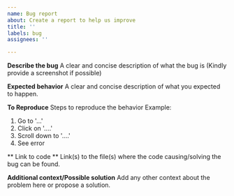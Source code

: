 ```yaml
---
name: Bug report
about: Create a report to help us improve
title: ''
labels: bug
assignees: ''

---
```


**Describe the bug**
A clear and concise description of what the bug is (Kindly provide a screenshot if possible)

**Expected behavior**
A clear and concise description of what you expected to happen.


**To Reproduce**
Steps to reproduce the behavior
Example: 
1. Go to '...'
2. Click on '....'
3. Scroll down to '....'
4. See error


** Link to code **
Link(s) to the file(s) where the code causing/solving the bug can be found.


**Additional context/Possible solution**
Add any other context about the problem here or propose a solution.

<!--
Thank you! Your help makes Public Lab better. We *deeply* appreciate your helping refine and improve Simple-Data-Grapher.

To learn how to write really great issues, which increases the chances they'll be resolved, see:
https://publiclab.org/wiki/developers#Contributing+for+non-coders
-->
